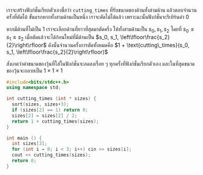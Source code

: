 เราจะสร้างฟังก์ชั่นเรียกตัวเองชื่อว่า `cutting_times` ที่รับขนาดของด้านทั้งสามด้าน แล้วตอบจำนวนครั้งที่ตัดได้ ขั้นแรกหากทั้งสามด้านเป็นหนึ่ง เราจะตัดไม่ได้แล้ว เพราะฉะนั้นฟังก์ชั่นจะรีเทิร์นค่า 0 

หากมีด้านที่ไม่เป็น 1 เราจะเลือกด้านที่ยาวที่สุดมาตัดครึ่ง ให้ทั้งสามด้านเป็น $s_0, s_1, s_2$ โดยที่ $s_0 \le s_1 \le s_2$ เมื่อตัดแล้วจะได้ก้อนใหม่ที่มีด้านเป็น $s_0, s_1, \left\lfloor\frac{s_2}{2}\right\rfloor$ ดังนั้นจำนวนครั้งการตัดทั้งหมดคือ $1 + \text{cutting\_times}(s_0, s_1, \left\lfloor\frac{s_2}{2}\right\rfloor)$

สังเกตว่าค่าขนาดของวุ้นที่ใส่ในฟังก์ชั่นจะลดลงเรื่อย ๆ ทุกครั้งที่ฟังก์ชั่นเรียกตัวเอง และในที่สุดขนาดของวุ้นจะกลายเป็น $1 \times 1 \times 1$

```cpp
#include<bits/stdc++.h>
using namespace std;

int cutting_times (int * sizes) {
  sort(sizes, sizes+3);
  if (sizes[2] == 1) return 0;
  sizes[2] = sizes[2] / 2;
  return 1 + cutting_times(sizes);
}

int main () {
  int sizes[3];
  for (int i = 0; i < 3; i++) cin >> sizes[i];
  cout << cutting_times(sizes);
  return 0;
}

```
